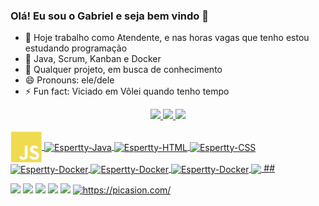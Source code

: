 ### Olá! Eu sou o Gabriel e seja bem vindo 👋

- 🔭 Hoje trabalho como Atendente, e nas horas vagas que tenho estou estudando programação
- 🌱 Java, Scrum, Kanban e Docker
- 👯 Qualquer projeto, em busca de conhecimento
- 😄 Pronouns: ele/dele
- ⚡ Fun fact: Viciado em Vôlei quando tenho tempo

<div align="center">
  <a href="https://github.com/Espertty">
    <img height="180em" src="https://cdn.discordapp.com/attachments/1072910138446459001/1072918557513494578/bannerLinkedin.png"/>
  <img height="180em" src="https://github-readme-stats.vercel.app/api?username=Espertty&show_icons=true&theme=codeSTACKr&include_all_commits=true&count_private=true"/>
  <img height="180em" src="https://github-readme-stats.vercel.app/api/top-langs/?username=Espertty&layout=compact&langs_count=7&theme=codeSTACKr"/>
</div>
<div style="display: inline_block"><br>
  <img align="center" alt="Espertty-Js" height="50" width="50" src="https://raw.githubusercontent.com/devicons/devicon/master/icons/javascript/javascript-plain.svg">
  <img align="center" alt="Espertty-Java" height="50" width="50" src="https://cdn.jsdelivr.net/gh/devicons/devicon/icons/java/java-original-wordmark.svg">
  <img align="center" alt="Espertty-HTML" height="50" width="50" <img src="https://cdn.jsdelivr.net/gh/devicons/devicon/icons/html5/html5-plain-wordmark.svg" />
  <img align="center" alt="Espertty-CSS" height="50" width="50" <img src="https://cdn.jsdelivr.net/gh/devicons/devicon/icons/css3/css3-plain-wordmark.svg" />
  <img align="center" alt="Espertty-Docker" height="50" width="50" <img src="https://cdn.jsdelivr.net/gh/devicons/devicon/icons/docker/docker-original-wordmark.svg" />
  <img align="center" alt="Espertty-Docker" height="50" width="50" <img src="https://cdn.jsdelivr.net/gh/devicons/devicon/icons/mysql/mysql-original-wordmark.svg" />
  <img align="center" alt="Espertty-Docker" height="50" width="50" <img src="https://cdn.jsdelivr.net/gh/devicons/devicon/icons/selenium/selenium-original.svg" />
  <img align="center" height="170" src="https://github-readme-stats-sigma-five.vercel.app/api/top-langs/?username=lucky-bruce&layout=compact&langs_count=16&theme=dracula"/>
   ##
   
   <div> 
  
  <a href="https://www.instagram.com/gabriel_ribicki/" target="_blank"><img src="https://img.shields.io/badge/-Instagram-%23E4405F?style=for-the-badge&logo=instagram&logoColor=white" target="_blank"></a>
 	<a href="https://www.twitch.tv/espertty" target="_blank"><img src="https://img.shields.io/badge/Twitch-9146FF?style=for-the-badge&logo=twitch&logoColor=white" target="_blank"></a>
 <a href="https://discord.gg/avUuE4t" target="_blank"><img src="https://img.shields.io/badge/Discord-7289DA?style=for-the-badge&logo=discord&logoColor=white" target="_blank"></a> 
  <a href = "mailto:gabrielstraube@hotmail.com"><img src="https://img.shields.io/badge/-outlook-%23333?style=for-the-badge&logo=gmail&logoColor=white" target="_blank"></a>
  <a href="https://www.linkedin.com/in/gabriel-augusto-ribicki-straube-1291a115b/" target="_blank"><img src="https://img.shields.io/badge/-LinkedIn-%230077B5?style=for-the-badge&logo=linkedin&logoColor=white" target="_blank"></a>
  <a href="https://picasion.com/"><img src="https://i.picasion.com/pic92/b9f84e15d985cac0462f93553820b886.gif" width="100" height="100" border="0" alt="https://picasion.com/" /></a><br />
 
 </div>
